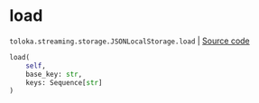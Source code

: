 # load
`toloka.streaming.storage.JSONLocalStorage.load` | [Source code](https://github.com/Toloka/toloka-kit/blob/v1.2.0/src/streaming/storage.py#L114)

```python
load(
    self,
    base_key: str,
    keys: Sequence[str]
)
```

